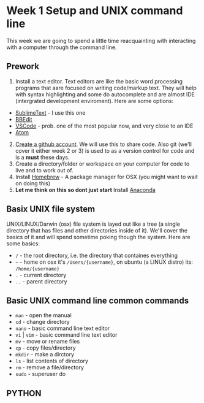 # Week 1 Setup and UNIX command line

This week we are going to spend a little time reacquainting with interacting with a computer through the command line.

## Prework

1. Install a text editor. Text editors are like the basic word processing programs that aare focused on writing code/markup text. They will help with syntax highlighting and some do autocomplete and are almost IDE (intergrated development enviroment). Here are some options:
  * [SublimeText](https://www.sublimetext.com/3) - I use this one
  * [BBEdit](https://www.barebones.com/products/bbedit/download.html)
  * [VSCode](https://code.visualstudio.com) - prob. one of the most popular now, and very close to an IDE
  * [Atom](https://atom.io)
2.  [Create a github account](https://github.com/). We will use this to share code. Also git (we'll cover it either week 2 or 3) is used to as a version control for code and is a **must** these days.
3.  Create a directory/folder or workspace on your computer for code to live and to work out of.
4.  Install [Homebrew](https://brew.sh) - A package manager for OSX (you might want to wait on doing this)
5.  **Let me think on this so dont just start**  Install [Anaconda](https://www.anaconda.com/download/#macos)

## Basix UNIX file system
UNIX/LINUX/Darwin (osx) file system is layed out like a tree (a single directory that has files and other directories inside of it). We'll cover the basics of it and will spend sometime poking though the system. Here are some basics:
* `/` - the root directory, i.e. the directory that containes everything
* `~` - home on osx it's `/Users/{username}`, on ubuntu (a LINUX distro) its: `/home/{username}`
* `.` - current directory
* `..` - parent directory

## Basic UNIX command line common commands
* `man` - open the manual
* `cd` - change directory
* `nano` - basic command line text editor
* `vi` | `vim` - basic command line text editor
* `mv` - move or rename files
* `cp` - copy files/directory
* `mkdir` - make a dirctory
* `ls` - list contents of directory
* `rm` - remove a file/directory
* `sudo` - superuser do

## PYTHON


